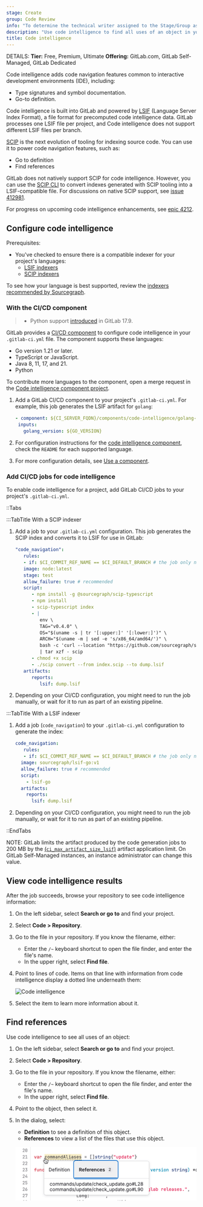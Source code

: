 ```yaml
---
stage: Create
group: Code Review
info: "To determine the technical writer assigned to the Stage/Group associated with this page, see https://handbook.gitlab.com/handbook/product/ux/technical-writing/#assignments"
description: "Use code intelligence to find all uses of an object in your project."
title: Code intelligence
---
```


DETAILS:
**Tier:** Free, Premium, Ultimate
**Offering:** GitLab.com, GitLab Self-Managed, GitLab Dedicated

Code intelligence adds code navigation features common to interactive
development environments (IDE), including:

- Type signatures and symbol documentation.
- Go-to definition.

Code intelligence is built into GitLab and powered by [LSIF](https://lsif.dev/)
(Language Server Index Format), a file format for precomputed code
intelligence data. GitLab processes one LSIF file per project, and
Code intelligence does not support different LSIF files per branch.

[SCIP](https://github.com/sourcegraph/scip/) is the next evolution of tooling
for indexing source code. You can use it to power code navigation features,
such as:

- Go to definition
- Find references

GitLab does not natively support SCIP for code intelligence. However, you can use the
[SCIP CLI](https://github.com/sourcegraph/scip/blob/main/docs/CLI.md) to convert
indexes generated with SCIP tooling into a LSIF-compatible file. For discussions on native
SCIP support, see [issue 412981](https://gitlab.com/gitlab-org/gitlab/-/issues/412981).

For progress on upcoming code intelligence enhancements, see
[epic 4212](https://gitlab.com/groups/gitlab-org/-/epics/4212).

## Configure code intelligence

Prerequisites:

- You've checked to ensure there is a compatible indexer for your project's languages:
  - [LSIF indexers](https://lsif.dev/#implementations-server)
  - [SCIP indexers](https://github.com/sourcegraph/scip/#tools-using-scip)

To see how your language is best supported, review the
[indexers recommended by Sourcegraph](https://sourcegraph.com/docs/code-search/code-navigation/writing_an_indexer#sourcegraph-recommended-indexers).

### With the CI/CD component

> - Python support [introduced](https://gitlab.com/gitlab-org/gitlab/-/issues/301111) in GitLab 17.9.

GitLab provides a [CI/CD component](../../ci/components/index.md) to configure code intelligence
in your `.gitlab-ci.yml` file. The component supports these languages:

- Go version 1.21 or later.
- TypeScript or JavaScript.
- Java 8, 11, 17, and 21.
- Python

To contribute more languages to the component, open a merge request in the
[Code intelligence component project](https://gitlab.com/components/code-intelligence).

1. Add a GitLab CI/CD component to your project's `.gitlab-ci.yml`. For example, this job generates
   the LSIF artifact for `golang`:

   ```yaml
   - component: ${CI_SERVER_FQDN}/components/code-intelligence/golang-code-intel@v0.0.3
    inputs:
      golang_version: ${GO_VERSION}
   ```

1. For configuration instructions for the [code intelligence component](https://gitlab.com/components/code-intelligence),
   check the `README` for each supported language.
1. For more configuration details, see [Use a component](../../ci/components/index.md#use-a-component).

### Add CI/CD jobs for code intelligence

To enable code intelligence for a project, add GitLab CI/CD jobs to your project's `.gitlab-ci.yml`.

::Tabs

:::TabTitle With a SCIP indexer

1. Add a job to your `.gitlab-ci.yml` configuration. This job generates the
SCIP index and converts it to LSIF for use in GitLab:

   ```yaml
   "code_navigation":
      rules:
      - if: $CI_COMMIT_REF_NAME == $CI_DEFAULT_BRANCH # the job only needs to run against the default branch
      image: node:latest
      stage: test
      allow_failure: true # recommended
      script:
         - npm install -g @sourcegraph/scip-typescript
         - npm install
         - scip-typescript index
         - |
            env \
            TAG="v0.4.0" \
            OS="$(uname -s | tr '[:upper:]' '[:lower:]')" \
            ARCH="$(uname -m | sed -e 's/x86_64/amd64/')" \
            bash -c 'curl --location "https://github.com/sourcegraph/scip/releases/download/$TAG/scip-$OS-$ARCH.tar.gz"' \
            | tar xzf - scip
         - chmod +x scip
         - ./scip convert --from index.scip --to dump.lsif
      artifacts:
         reports:
            lsif: dump.lsif
   ```

1. Depending on your CI/CD configuration, you might need to run the job manually,
   or wait for it to run as part of an existing pipeline.

:::TabTitle With a LSIF indexer

1. Add a job (`code_navigation`) to your `.gitlab-ci.yml` configuration to generate the index:

   ```yaml
   code_navigation:
      rules:
      - if: $CI_COMMIT_REF_NAME == $CI_DEFAULT_BRANCH # the job only needs to run against the default branch
     image: sourcegraph/lsif-go:v1
     allow_failure: true # recommended
     script:
       - lsif-go
     artifacts:
       reports:
         lsif: dump.lsif
   ```

1. Depending on your CI/CD configuration, you might need to run the job manually,
   or wait for it to run as part of an existing pipeline.

::EndTabs

NOTE:
GitLab limits the artifact produced by the code generation jobs to 200 MB by the
[(`ci_max_artifact_size_lsif`)](../../administration/instance_limits.md#maximum-file-size-per-type-of-artifact)
artifact application limit. On GitLab Self-Managed instances, an instance administrator
can change this value.

## View code intelligence results

After the job succeeds, browse your repository to see code intelligence information:

1. On the left sidebar, select **Search or go to** and find your project.
1. Select **Code > Repository**.
1. Go to the file in your repository. If you know the filename, either:
   - Enter the `/~` keyboard shortcut to open the file finder, and enter the file's name.
   - In the upper right, select **Find file**.
1. Point to lines of code. Items on that line with information from code intelligence display a dotted line underneath them:

   ![Code intelligence](img/code_intelligence_v17_0.png)

1. Select the item to learn more information about it.

## Find references

Use code intelligence to see all uses of an object:

1. On the left sidebar, select **Search or go to** and find your project.
1. Select **Code > Repository**.
1. Go to the file in your repository. If you know the filename, either:
   - Enter the `/~` keyboard shortcut to open the file finder, and enter the file's name.
   - In the upper right, select **Find file**.
1. Point to the object, then select it.
1. In the dialog, select:
   - **Definition** to see a definition of this object.
   - **References** to view a list of the files that use this object.

   ![This variable is referenced twice in this project.](img/code_intelligence_refs_v17_6.png)
